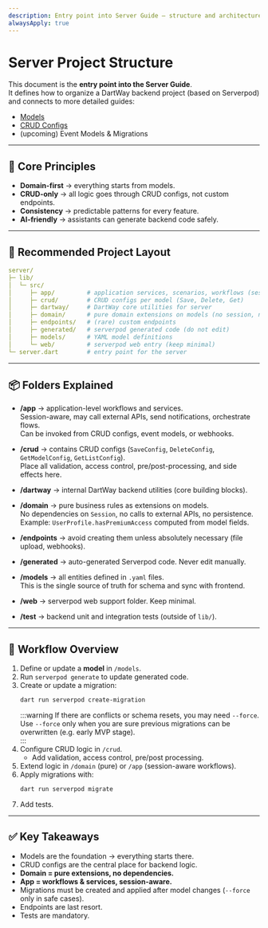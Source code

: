 ```yaml
---
description: Entry point into Server Guide — structure and architecture for DartWay backends
alwaysApply: true
---
```


# Server Project Structure

This document is the **entry point into the Server Guide**.  
It defines how to organize a DartWay backend project (based on Serverpod) and connects to more detailed guides:
- [Models](./defining_models)
- [CRUD Configs](./crud_configs)
- (upcoming) Event Models & Migrations

---

## 🎯 Core Principles

- **Domain-first** → everything starts from models.  
- **CRUD-only** → all logic goes through CRUD configs, not custom endpoints.  
- **Consistency** → predictable patterns for every feature.  
- **AI-friendly** → assistants can generate backend code safely.  

---

## 📂 Recommended Project Layout

```yaml
server/
├─ lib/
│  └─ src/
│     ├─ app/         # application services, scenarios, workflows (session-aware)
│     ├─ crud/        # CRUD configs per model (Save, Delete, Get)
│     ├─ dartway/     # DartWay core utilities for server
│     ├─ domain/      # pure domain extensions on models (no session, no IO)
│     ├─ endpoints/   # (rare) custom endpoints
│     ├─ generated/   # serverpod generated code (do not edit)
│     ├─ models/      # YAML model definitions
│     └─ web/         # serverpod web entry (keep minimal)
└─ server.dart        # entry point for the server
```

---

## 📦 Folders Explained

- **/app** → application-level workflows and services.  
  Session-aware, may call external APIs, send notifications, orchestrate flows.  
  Can be invoked from CRUD configs, event models, or webhooks.  

- **/crud** → contains CRUD configs (`SaveConfig`, `DeleteConfig`, `GetModelConfig`, `GetListConfig`).  
  Place all validation, access control, pre/post-processing, and side effects here.  

- **/dartway** → internal DartWay backend utilities (core building blocks).  

- **/domain** → pure business rules as extensions on models.  
  No dependencies on `Session`, no calls to external APIs, no persistence.  
  Example: `UserProfile.hasPremiumAccess` computed from model fields.  

- **/endpoints** → avoid creating them unless absolutely necessary (file upload, webhooks).  

- **/generated** → auto-generated Serverpod code. Never edit manually.  

- **/models** → all entities defined in `.yaml` files.  
  This is the single source of truth for schema and sync with frontend.  

- **/web** → serverpod web support folder. Keep minimal.  

- **/test** → backend unit and integration tests (outside of `lib/`).  

---

## 🚦 Workflow Overview

1. Define or update a **model** in `/models`.  
2. Run `serverpod generate` to update generated code.  
3. Create or update a migration:  
   ```bash
   dart run serverpod create-migration
   ```
   :::warning
   If there are conflicts or schema resets, you may need `--force`.  
   Use `--force` only when you are sure previous migrations can be overwritten (e.g. early MVP stage).  
   :::
4. Configure CRUD logic in `/crud`.  
   - Add validation, access control, pre/post processing.  
5. Extend logic in `/domain` (pure) or `/app` (session-aware workflows).  
6. Apply migrations with:  
   ```bash
   dart run serverpod migrate
   ```
7. Add tests.  

---

## ✅ Key Takeaways

- Models are the foundation → everything starts there.  
- CRUD configs are the central place for backend logic.  
- **Domain = pure extensions, no dependencies.**  
- **App = workflows & services, session-aware.**  
- Migrations must be created and applied after model changes (`--force` only in safe cases).  
- Endpoints are last resort.  
- Tests are mandatory.  

